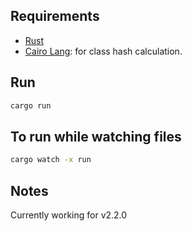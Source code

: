 ## Requirements

- [Rust](https://www.rust-lang.org/tools/install)
- [Cairo Lang](https://www.cairo-lang.org/docs/quickstart.html#quickstart): for class hash calculation.

## Run
  
```bash  
cargo run 
``` 

## To run while watching files
 
```bash
cargo watch -x run 
``` 

## Notes

Currently working for v2.2.0   
